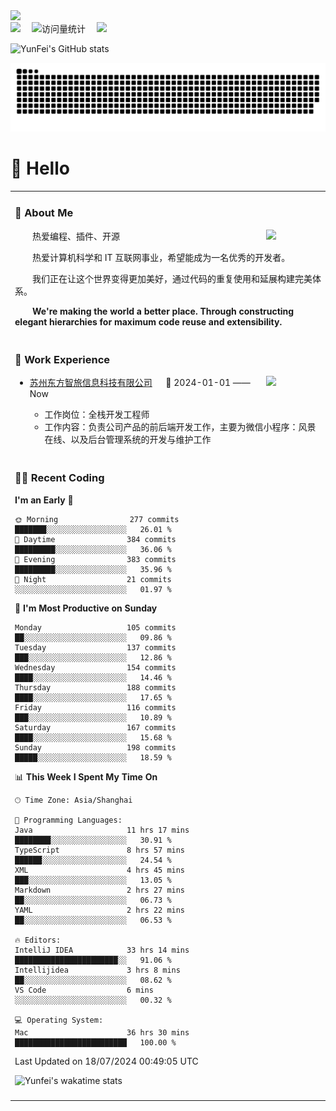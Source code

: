   <!-- dynamic typing effect 动态打字效果 -->
  <div>
    <a href="http://yunfei.plus">
      <img src="https://readme-typing-svg.demolab.com?font=Fira+Code&pause=1000&width=435&lines=console.log(%22Hello%2C%20World%22);祝您今天愉快!&center=true&size=27" />
    </a>
  </div>

  <div>
    <a href="http://yunfei.plus/"><img src="https://img.shields.io/badge/Website-博客-8c36db" /></a>&emsp;
    <!-- visitor -->
    <img src="https://komarev.com/ghpvc/?username=yunfeidog&label=Views&color=orange&style=flat" alt="访问量统计" />&emsp;
    <!-- wakatime -->    
    <a href="https://wakatime.com/@yunfeidog"><img src="https://wakatime.com/badge/user/42d0678c-368b-448b-9a77-5d21c5b55352.svg" /></a>
  </div>

![YunFei's GitHub stats](https://github-readme-stats.vercel.app/api?username=yunfeidog)

![snake](./dist/github-contribution-grid-snake.svg)

#  🙋 Hello

<table>


<tr><td>

### 🤺 About Me

<img align="right" width="88" src="https://cdn.jsdelivr.net/gh/yunfeidog/yunfeidog/assets/images/jobs.png" />

<p>&emsp;&emsp;热爱编程、插件、开源</p>
<p>&emsp;&emsp;热爱计算机科学和 IT 互联网事业，希望能成为一名优秀的开发者。</p>
<p>&emsp;&emsp;我们正在让这个世界变得更加美好，通过代码的重复使用和延展构建完美体系。</p>
<p>&emsp;&emsp;<strong>We're making the world a better place. Through constructing elegant hierarchies for maximum code reuse and extensibility.</strong></p>

</td></tr> 

<tr><td>

### 🏢 Work Experience

<img align="right" width="88" src="https://cdn.jsdelivr.net/gh/yunfeidog/yunfeidog/assets/images/yuanze.png" />

- [苏州东方智旅信息科技有限公司](http://www.leyoobao.com/) &emsp; 📌 2024-01-01 —— Now

    - 工作岗位：全栈开发工程师
    - 工作内容：负责公司产品的前后端开发工作，主要为微信小程序：风景在线、以及后台管理系统的开发与维护工作


</td></tr>

<tr><td>

### 👩‍💻 Recent Coding
<!--START_SECTION:waka-->
**I'm an Early 🐤** 

```text
🌞 Morning                277 commits         ███████░░░░░░░░░░░░░░░░░░   26.01 % 
🌆 Daytime                384 commits         █████████░░░░░░░░░░░░░░░░   36.06 % 
🌃 Evening                383 commits         █████████░░░░░░░░░░░░░░░░   35.96 % 
🌙 Night                  21 commits          ░░░░░░░░░░░░░░░░░░░░░░░░░   01.97 % 
```
📅 **I'm Most Productive on Sunday** 

```text
Monday                   105 commits         ██░░░░░░░░░░░░░░░░░░░░░░░   09.86 % 
Tuesday                  137 commits         ███░░░░░░░░░░░░░░░░░░░░░░   12.86 % 
Wednesday                154 commits         ████░░░░░░░░░░░░░░░░░░░░░   14.46 % 
Thursday                 188 commits         ████░░░░░░░░░░░░░░░░░░░░░   17.65 % 
Friday                   116 commits         ███░░░░░░░░░░░░░░░░░░░░░░   10.89 % 
Saturday                 167 commits         ████░░░░░░░░░░░░░░░░░░░░░   15.68 % 
Sunday                   198 commits         █████░░░░░░░░░░░░░░░░░░░░   18.59 % 
```


📊 **This Week I Spent My Time On** 

```text
🕑︎ Time Zone: Asia/Shanghai

💬 Programming Languages: 
Java                     11 hrs 17 mins      ████████░░░░░░░░░░░░░░░░░   30.91 % 
TypeScript               8 hrs 57 mins       ██████░░░░░░░░░░░░░░░░░░░   24.54 % 
XML                      4 hrs 45 mins       ███░░░░░░░░░░░░░░░░░░░░░░   13.05 % 
Markdown                 2 hrs 27 mins       ██░░░░░░░░░░░░░░░░░░░░░░░   06.73 % 
YAML                     2 hrs 22 mins       ██░░░░░░░░░░░░░░░░░░░░░░░   06.53 % 

🔥 Editors: 
IntelliJ IDEA            33 hrs 14 mins      ███████████████████████░░   91.06 % 
Intellijidea             3 hrs 8 mins        ██░░░░░░░░░░░░░░░░░░░░░░░   08.62 % 
VS Code                  6 mins              ░░░░░░░░░░░░░░░░░░░░░░░░░   00.32 % 

💻 Operating System: 
Mac                      36 hrs 30 mins      █████████████████████████   100.00 % 
```


 Last Updated on 18/07/2024 00:49:05 UTC
<!--END_SECTION:waka-->

![Yunfei's wakatime stats](https://github-readme-stats.vercel.app/api/wakatime?username=yunfeidog)

</td></tr>




<tr><td>

